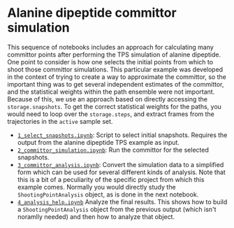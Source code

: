 # Alanine dipeptide committor simulation

This sequence of notebooks includes an approach for calculating many
committor points after performing the TPS simulation of alanine dipeptide.
One point to consider is how one selects the initial points from which to
shoot those committor simulations. This particular example was developed in
the context of trying to create a way to approximate the committor, so the
important thing was to get several independent estimates of the committor,
and the statistical weights within the path ensemble were not important.
Because of this, we use an approach based on directly accessing the
`storage.snapshots`. To get the correct statistical weights for the paths,
you would need to loop over the `storage.steps`, and extract frames from the
trajectories in the `active` sample set.

* [`1_select_snapshots.ipynb`](http://github.com/openpathsampling/openpathsampling/blob/master/examples/misc/alanine_dipeptide_committor/1_select_snapshots.ipynb):
  Script to select initial snapshots.  Requires the output from the alanine
  dipeptide TPS example as input.
* [`2_committor_simulation.ipynb`](http://github.com/openpathsampling/openpathsampling/blob/master/examples/misc/alanine_dipeptide_committor/2_committor_simulation.ipynb):
  Run the committor for the selected snapshots.
* [`3_committor_analysis.ipynb`](http://github.com/openpathsampling/openpathsampling/blob/master/examples/misc/alanine_dipeptide_committor/3_committor_analysis.ipynb):
  Convert the simulation data to a simplified form which can be used for
  several different kinds of analysis. Note that this is a bit of a
  peculiarity of the specific project from which this example comes.
  Normally you would directly study the `ShootingPointAnalysis` object, as
  is done in the next notebook.
* [`4_analysis_help.ipynb`](http://github.com/openpathsampling/openpathsampling/blob/master/examples/misc/alanine_dipeptide_committor/4_analysis_help.ipynb)
  Analyze the final results. This shows how to build a
  `ShootingPointAnalysis` object from the previous output (which isn't
  noramlly needed) and then how to analyze that object.
